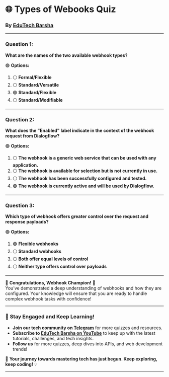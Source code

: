 # 🌐 **Types of Webooks Quiz**  
### By [EduTech Barsha](https://www.youtube.com/@edutechbarsha)  

---

### **Question 1:**  
**What are the names of the two available webhook types?**  

🟢 **Options:**  
1. ⚪ **Formal/Flexible**  
2. ⚪ **Standard/Versatile**  
3. 🟢 **Standard/Flexible**  
4. ⚪ **Standard/Modifiable**  

---

### **Question 2:**  
**What does the "Enabled" label indicate in the context of the webhook request from Dialogflow?**  

🟢 **Options:**  
1. ⚪ **The webhook is a generic web service that can be used with any application.**  
2. ⚪ **The webhook is available for selection but is not currently in use.**  
3. ⚪ **The webhook has been successfully configured and tested.**  
4. 🟢 **The webhook is currently active and will be used by Dialogflow.**  

---

### **Question 3:**  
**Which type of webhook offers greater control over the request and response payloads?**  

🟢 **Options:**  
1. 🟢 **Flexible webhooks**  
2. ⚪ **Standard webhooks**  
3. ⚪ **Both offer equal levels of control**  
4. ⚪ **Neither type offers control over payloads**  

---

🎉 **Congratulations, Webhook Champion!** 🎉  
You’ve demonstrated a deep understanding of webhooks and how they are configured. Your knowledge will ensure that you are ready to handle complex webhook tasks with confidence!  

---

### 🌟 **Stay Engaged and Keep Learning!**  
- **Join our tech community on [Telegram](https://t.me/edutechbarsha)** for more quizzes and resources.  
- **Subscribe to [EduTech Barsha on YouTube](https://www.youtube.com/@edutechbarsha)** to keep up with the latest tutorials, challenges, and tech insights.  
- **Follow us** for more quizzes, deep dives into APIs, and web development trends!  

🚀 **Your journey towards mastering tech has just begun. Keep exploring, keep coding!** 💡

---
